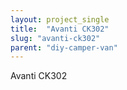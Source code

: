 ```yaml
---
layout: project_single
title:  "Avanti CK302"
slug: "avanti-ck302"
parent: "diy-camper-van"
---
```

Avanti CK302